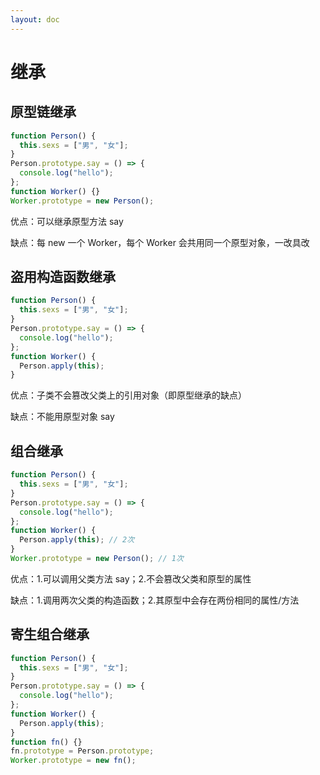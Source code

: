 ```yaml
---
layout: doc
---
```


# 继承

## 原型链继承

```js
function Person() {
  this.sexs = ["男", "女"];
}
Person.prototype.say = () => {
  console.log("hello");
};
function Worker() {}
Worker.prototype = new Person();
```

优点：可以继承原型方法 say

缺点：每 new 一个 Worker，每个 Worker 会共用同一个原型对象，一改具改

## 盗用构造函数继承

```js
function Person() {
  this.sexs = ["男", "女"];
}
Person.prototype.say = () => {
  console.log("hello");
};
function Worker() {
  Person.apply(this);
}
```

优点：子类不会篡改父类上的引用对象（即原型继承的缺点）

缺点：不能用原型对象 say

## 组合继承

```js
function Person() {
  this.sexs = ["男", "女"];
}
Person.prototype.say = () => {
  console.log("hello");
};
function Worker() {
  Person.apply(this); // 2次
}
Worker.prototype = new Person(); // 1次
```

优点：1.可以调用父类方法 say；2.不会篡改父类和原型的属性

缺点：1.调用两次父类的构造函数；2.其原型中会存在两份相同的属性/方法

## 寄生组合继承

```js
function Person() {
  this.sexs = ["男", "女"];
}
Person.prototype.say = () => {
  console.log("hello");
};
function Worker() {
  Person.apply(this);
}
function fn() {}
fn.prototype = Person.prototype;
Worker.prototype = new fn();
```
